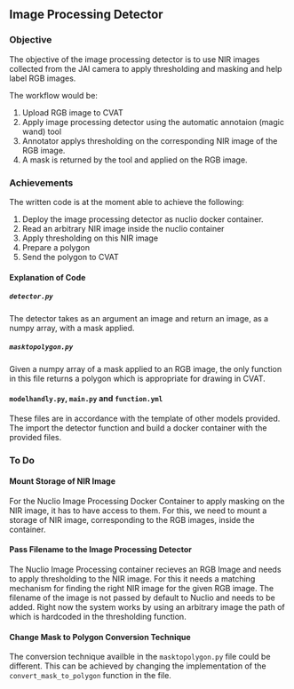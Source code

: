 
## Image Processing Detector

### Objective

The objective of the image processing detector is to use NIR images collected from the JAI camera to apply thresholding and masking and help label RGB images.

The workflow would be:
1. Upload RGB image to CVAT
2. Apply image processing detector using the automatic annotaion (magic wand) tool
3. Annotator applys thresholding on the corresponding NIR image of the RGB image.
4. A mask is returned by the tool and applied on the RGB image.

### Achievements

The written code is at the moment able to achieve the following:

1. Deploy the image processing detector as nuclio docker container.
2. Read an arbitrary NIR image inside the nuclio container
3. Apply thresholding on this NIR image
4. Prepare a polygon
5. Send the polygon to CVAT

#### Explanation of Code

##### `detector.py`

The detector takes as an argument an image and return an image, as a numpy array, with a mask applied.

##### `masktopolygon.py`

Given a numpy array of a mask applied to an RGB image, the only function in this file returns a polygon which is appropriate for drawing in CVAT.

#### `modelhandly.py`, `main.py` and `function.yml`

These files are in accordance with the template of other models provided. The import the detector function and build a docker container with the provided files.

### To Do

#### Mount Storage of NIR Image

For the Nuclio Image Processing Docker Container to apply masking on the NIR image, it has to have access to them. For this, we need to mount a storage of NIR image, corresponding to the RGB images, inside the container.

#### Pass Filename to the Image Processing Detector

The Nuclio Image Processing container recieves an RGB Image and needs to apply thresholding to the NIR image. For this it needs a matching mechanism for finding the right NIR image for the given RGB image. The filename of the image is not passed by default to Nuclio and needs to be added. Right now the system works by using an arbitrary image the path of which is hardcoded in the thresholding function.

#### Change Mask to Polygon Conversion Technique

The conversion technique availble in the `masktopolygon.py` file could be different. This can be achieved by changing the implementation of the `convert_mask_to_polygon` function in the file.

